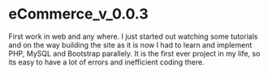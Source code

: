 # eCommerce_v_0.0.3
First work in web and any where.
I just started out watching some tutorials and on the way building the site as it is now I had to learn and implement
PHP, MySQL and Bootstrap parallely. It is the first ever project in my life, so its easy to have a lot of errors
and inefficient coding there.
